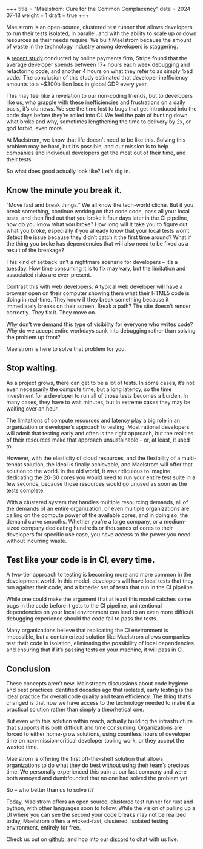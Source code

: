 +++
title = "Maelstrom: Cure for the Common Complacency"
date = 2024-07-18
weight = 1
draft = true
+++

Maelstrom is an open-source, clustered test runner that allows developers to
run their tests isolated, in parallel, and with the ability to scale up or
down resources as their needs require. We built Maelstrom because the amount of
waste in the technology industry among developers is staggering.

<!-- more -->

A [recent
study](https://stripe.com/files/reports/the-developer-coefficient.pdf)
conducted by online payments firm, Stripe found that the average developer
spends between 17+ hours each week debugging and refactoring code, and another
4 hours on what they refer to as simply ‘bad code.’ The conclusion of this
study estimated that developer inefficiency amounts to a ~$300billion loss in
global GDP every year.

This may feel like a revelation to our non-coding friends, but to developers
like us, who grapple with these inefficiencies and frustrations on a daily
basis, it’s old news. We see the time lost to bugs that get introduced into the
code days before they’re rolled into CI. We feel the pain of hunting down what
broke and why, sometimes lengthening the time to delivery by 2x, or god forbid,
even more.

At Maelstrom, we know that life doesn’t need to be like this. Solving this
problem may be hard, but it’s possible, and our mission is to help companies
and individual developers get the most out of their time, and their tests.

So what does good actually look like? Let’s dig in.

## Know the minute you break it.

“Move fast and break things.” We all know the tech-world cliche. But if you
break something, continue working on that code code, pass all your local tests,
and then find out that you broke it four days later in the CI pipeline, how do
you know what you broke? How long will it take you to figure out what you
broke, especially if you already know that your local tests won’t detect the
issue because they didn’t catch it the first time around? What if the thing you
broke has dependencies that will also need to be fixed as a result of the
breakage?

This kind of setback isn’t a nightmare scenario for developers – it’s a
tuesday. How time consuming it is to fix may vary, but the limitation and
associated risks are ever-present.

Contrast this with web developers. A typical web developer will have a browser
open on their computer showing them what their HTML5 code is doing in
real-time. They know if they break something because it immediately breaks on
their screen. Break a path? The site doesn’t render correctly. They fix it.
They move on.

Why don’t we demand this type of visibility for everyone who writes code? Why
do we accept entire workdays sunk into debugging rather than solving the
problem up front?

Maelstrom is here to solve that problem for you.

## Stop waiting.

As a project grows, there can get to be a lot of tests. In some cases, it’s not
even necessarily the compute time, but a long latency, so the time investment
for a developer to run all of those tests becomes a burden. In many cases, they
have to wait minutes, but in extreme cases they may be waiting over an hour.

The limitations of compute resources and latency play a big role in an
organization or developer’s approach to testing. Most rational developers will
admit that testing early and often is the right approach, but the realities of
their resources make that approach unsustainable – or, at least, it used to.

However, with the elasticity of cloud resources, and the flexibility of a
multi-tennat solution, the ideal is finally achievable, and Maelstrom will
offer that solution to the world. In the old world, it was ridiculous to
imagine dedicating the 20-30 cores you would need to run your entire test suite
in a few seconds, because those resources would go unused as soon as the tests
complete.

With a clustered system that handles multiple resourcing demands, all of the
demands of an entire organization, or even multiple organizations are calling
on the compute power of the available cores, and in doing so, the demand curve
smooths. Whether you’re a large company, or a medium-sized company dedicating
hundreds or thousands of cores to their developers for specific use case, you
have access to the power you need without incurring waste.

## Test like your code is in CI, every time.

A two-tier approach to testing is becoming more and more common in the
development world. In this model, developers will have local tests that they
run against their code, and a broader set of tests that run in the CI pipeline.

While one could make the argument that at least this model catches some bugs in
the code before it gets to the CI pipeline, unintentional dependencies on your
local environment can lead to an even more difficult debugging experience
should the code fail to pass the tests.

Many organizations believe that replicating the CI environment is impossible,
but a containerized solution like Maelstrom allows companies test their code in
isolation, eliminating the possibility of local dependencies and ensuring that
if it’s passing tests on your machine, it will pass in CI.

## Conclusion

These concepts aren’t new. Mainstream discussions about code hygiene
and best practices identified decades ago that isolated, early testing is the
ideal practice for overall code quality and team efficiency. The thing that’s
changed is that now we have access to the technology needed to make it a
practical solution rather than simply a theorhetical one.

But even with this solution within reach, actually building the infrastructure
that supports it is both difficult and time consuming. Organizations are forced
to either home-grow solutions, using countless hours of developer time on
non-mission-critical developer tooling work, or they accept the wasted time.

Maelstrom is offering the first off-the-shelf solution that allows
organizations to do what they do best without using their team’s precious time.
We personally experienced this pain at our last company and were both annoyed
and dumbfounded that no one had solved the problem yet.

So – who better than us to solve it?

Today, Maelstrom offers an open source, clustered test runner for rust and
python, with other languages soon to follow. While the vision of pulling up a
UI where you can see the second your code breaks may not be realized today,
Maelstrom offers a wicked-fast, clustered, isolated testing environment,
entirely for free.

Check us out on [github](https://github.com/maelstrom-software/maelstrom), and
hop into our [discord](https://discord.gg/rgeuZz6CfV) to chat with us live.
